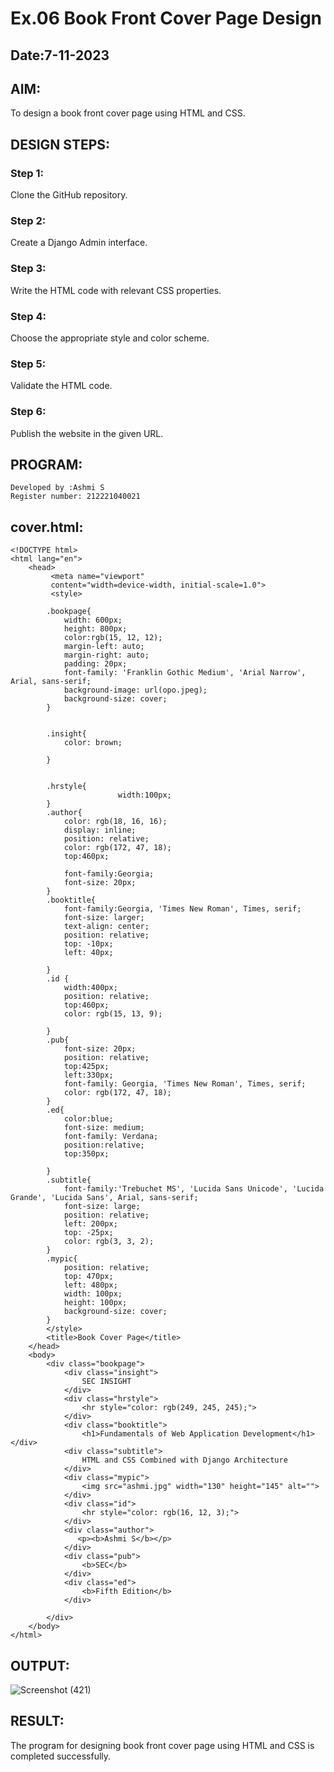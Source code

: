 # Ex.06 Book Front Cover Page Design


## Date:7-11-2023

## AIM:
To design a book front cover page using HTML and CSS.

## DESIGN STEPS:

### Step 1:
Clone the GitHub repository.

### Step 2:
Create a Django Admin interface.

### Step 3:
Write the HTML code with relevant CSS properties.

### Step 4:
Choose the appropriate style and color scheme.

### Step 5:
Validate the HTML code.

### Step 6:
Publish the website in the given URL.

## PROGRAM:
```
Developed by :Ashmi S
Register number: 212221040021
```
## cover.html:
```
<!DOCTYPE html>
<html lang="en">
    <head>
         <meta name="viewport" 
         content="width=device-width, initial-scale=1.0">
         <style>

        .bookpage{
            width: 600px;
            height: 800px;
            color:rgb(15, 12, 12);
            margin-left: auto;
            margin-right: auto;
            padding: 20px;
            font-family: 'Franklin Gothic Medium', 'Arial Narrow', Arial, sans-serif;
            background-image: url(opo.jpeg);
            background-size: cover;
        }
            

        .insight{
            color: brown;

        }

        
        .hrstyle{
                        width:100px;
        }
        .author{
            color: rgb(18, 16, 16);
            display: inline;
            position: relative;
            color: rgb(172, 47, 18);
            top:460px;
            
            font-family:Georgia;
            font-size: 20px;
        }
        .booktitle{
            font-family:Georgia, 'Times New Roman', Times, serif;
            font-size: larger;
            text-align: center;
            position: relative;
            top: -10px;
            left: 40px;
        
        }
        .id {
            width:400px;
            position: relative;
            top:460px;
            color: rgb(15, 13, 9);
            
        }
        .pub{
            font-size: 20px;
            position: relative;
            top:425px;
            left:330px;
            font-family: Georgia, 'Times New Roman', Times, serif;
            color: rgb(172, 47, 18);
        }
        .ed{
            color:blue;
            font-size: medium;
            font-family: Verdana;
            position:relative;
            top:350px;

        }
        .subtitle{
            font-family:'Trebuchet MS', 'Lucida Sans Unicode', 'Lucida Grande', 'Lucida Sans', Arial, sans-serif;
            font-size: large;
            position: relative;
            left: 200px;
            top: -25px;
            color: rgb(3, 3, 2);
        }
        .mypic{
            position: relative;
            top: 470px;
            left: 480px;
            width: 100px;
            height: 100px;
            background-size: cover;
        }
        </style>
        <title>Book Cover Page</title>
    </head>
    <body>
        <div class="bookpage">
            <div class="insight">
                SEC INSIGHT
            </div>
            <div class="hrstyle">
                <hr style="color: rgb(249, 245, 245);">
            </div>
            <div class="booktitle">
                <h1>Fundamentals of Web Application Development</h1></div>
            <div class="subtitle">
                HTML and CSS Combined with Django Architecture
            </div>
            <div class="mypic">
                <img src="ashmi.jpg" width="130" height="145" alt="">
            </div>
            <div class="id">
                <hr style="color: rgb(16, 12, 3);">
            </div>
            <div class="author">
               <p><b>Ashmi S</b></p>
            </div>
            <div class="pub">
                <b>SEC</b>
            </div>
            <div class="ed">
                <b>Fifth Edition</b>
            </div>
            
        </div>
    </body>
</html>
```

## OUTPUT:
![Screenshot (421)](https://github.com/selvasachein/cover/assets/103128410/a858b885-4275-4968-88de-a77f12ff61cb)

## RESULT:
The program for designing book front cover page using HTML and CSS is completed successfully.
